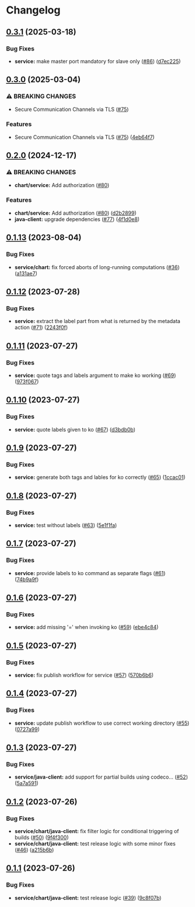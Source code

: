 # Changelog

## [0.3.1](https://github.com/carbynestack/ephemeral/compare/service-v0.3.0...service-v0.3.1) (2025-03-18)


### Bug Fixes

* **service:** make master port mandatory for slave only ([#86](https://github.com/carbynestack/ephemeral/issues/86)) ([d7ec225](https://github.com/carbynestack/ephemeral/commit/d7ec2255d11fbe2b319151243e150e0a819225d7))

## [0.3.0](https://github.com/carbynestack/ephemeral/compare/service-v0.2.0...service-v0.3.0) (2025-03-04)


### ⚠ BREAKING CHANGES

* Secure Communication Channels via TLS ([#75](https://github.com/carbynestack/ephemeral/issues/75))

### Features

* Secure Communication Channels via TLS ([#75](https://github.com/carbynestack/ephemeral/issues/75)) ([4eb64f7](https://github.com/carbynestack/ephemeral/commit/4eb64f7a7f37e013079eb641660b4288bc5a7c3f))

## [0.2.0](https://github.com/carbynestack/ephemeral/compare/service-v0.1.13...service-v0.2.0) (2024-12-17)


### ⚠ BREAKING CHANGES

* **chart/service:** Add authorization ([#80](https://github.com/carbynestack/ephemeral/issues/80))

### Features

* **chart/service:** Add authorization ([#80](https://github.com/carbynestack/ephemeral/issues/80)) ([d2b2899](https://github.com/carbynestack/ephemeral/commit/d2b28994e1c08f01cbc2b510026d3c3918828354))
* **java-client:** upgrade dependencies ([#77](https://github.com/carbynestack/ephemeral/issues/77)) ([4f1d0e8](https://github.com/carbynestack/ephemeral/commit/4f1d0e81ccb11b73cb7d03ccc0f598e58f89678e))

## [0.1.13](https://github.com/carbynestack/ephemeral/compare/service-v0.1.12...service-v0.1.13) (2023-08-04)


### Bug Fixes

* **service/chart:** fix forced aborts of long-running computations ([#36](https://github.com/carbynestack/ephemeral/issues/36)) ([a131ae7](https://github.com/carbynestack/ephemeral/commit/a131ae74bd9d98d345d78d84a67388cbd783b36d))

## [0.1.12](https://github.com/carbynestack/ephemeral/compare/service-v0.1.11...service-v0.1.12) (2023-07-28)


### Bug Fixes

* **service:** extract the label part from what is returned by the metadata action ([#71](https://github.com/carbynestack/ephemeral/issues/71)) ([2243f0f](https://github.com/carbynestack/ephemeral/commit/2243f0f113e96925d1ca4e1f3c92bb51914c3e4c))

## [0.1.11](https://github.com/carbynestack/ephemeral/compare/service-v0.1.10...service-v0.1.11) (2023-07-27)


### Bug Fixes

* **service:** quote tags and labels argument to make ko working ([#69](https://github.com/carbynestack/ephemeral/issues/69)) ([973f067](https://github.com/carbynestack/ephemeral/commit/973f0673003530aae9a693f0799a6008850b269a))

## [0.1.10](https://github.com/carbynestack/ephemeral/compare/service-v0.1.9...service-v0.1.10) (2023-07-27)


### Bug Fixes

* **service:** quote labels given to ko ([#67](https://github.com/carbynestack/ephemeral/issues/67)) ([d3bdb0b](https://github.com/carbynestack/ephemeral/commit/d3bdb0b73b390a299b382cc7b2ed0d51ed0c27f4))

## [0.1.9](https://github.com/carbynestack/ephemeral/compare/service-v0.1.8...service-v0.1.9) (2023-07-27)


### Bug Fixes

* **service:** generate both tags and lables for ko correctly ([#65](https://github.com/carbynestack/ephemeral/issues/65)) ([1ccac01](https://github.com/carbynestack/ephemeral/commit/1ccac012cff5c4ce7bcf4de854515116a872b51c))

## [0.1.8](https://github.com/carbynestack/ephemeral/compare/service-v0.1.7...service-v0.1.8) (2023-07-27)


### Bug Fixes

* **service:** test without labels ([#63](https://github.com/carbynestack/ephemeral/issues/63)) ([5e1f1fa](https://github.com/carbynestack/ephemeral/commit/5e1f1fa14a7677e93253264bc3ba31a4c569227b))

## [0.1.7](https://github.com/carbynestack/ephemeral/compare/service-v0.1.6...service-v0.1.7) (2023-07-27)


### Bug Fixes

* **service:** provide labels to ko command as separate flags ([#61](https://github.com/carbynestack/ephemeral/issues/61)) ([74b9a9f](https://github.com/carbynestack/ephemeral/commit/74b9a9f7cefa06b52004a0001ab25ecc1acdd803))

## [0.1.6](https://github.com/carbynestack/ephemeral/compare/service-v0.1.5...service-v0.1.6) (2023-07-27)


### Bug Fixes

* **service:** add missing '=' when invoking ko ([#59](https://github.com/carbynestack/ephemeral/issues/59)) ([ebe4c84](https://github.com/carbynestack/ephemeral/commit/ebe4c8472a3883917dbc562cc7e571141ca55bd2))

## [0.1.5](https://github.com/carbynestack/ephemeral/compare/service-v0.1.4...service-v0.1.5) (2023-07-27)


### Bug Fixes

* **service:** fix publish workflow for service ([#57](https://github.com/carbynestack/ephemeral/issues/57)) ([570b6b6](https://github.com/carbynestack/ephemeral/commit/570b6b6a701687aa0d76adfe8b54540f16884cb1))

## [0.1.4](https://github.com/carbynestack/ephemeral/compare/service-v0.1.3...service-v0.1.4) (2023-07-27)


### Bug Fixes

* **service:** update publish workflow to use correct working directory ([#55](https://github.com/carbynestack/ephemeral/issues/55)) ([0727a99](https://github.com/carbynestack/ephemeral/commit/0727a99081ee96f49b42fa45e72a30f0a6147548))

## [0.1.3](https://github.com/carbynestack/ephemeral/compare/service-v0.1.2...service-v0.1.3) (2023-07-27)


### Bug Fixes

* **service/java-client:** add support for partial builds using codeco… ([#52](https://github.com/carbynestack/ephemeral/issues/52)) ([5a7a591](https://github.com/carbynestack/ephemeral/commit/5a7a591c5d81daf8bad09826b9c9f8bfcbe73eee))

## [0.1.2](https://github.com/carbynestack/ephemeral/compare/service-v0.1.1...service-v0.1.2) (2023-07-26)


### Bug Fixes

* **service/chart/java-client:** fix filter logic for conditional triggering of builds ([#50](https://github.com/carbynestack/ephemeral/issues/50)) ([9f4f300](https://github.com/carbynestack/ephemeral/commit/9f4f30057e704470eff817b5ce4ae84890977b65))
* **service/chart/java-client:** test release logic with some minor fixes ([#46](https://github.com/carbynestack/ephemeral/issues/46)) ([a215b6b](https://github.com/carbynestack/ephemeral/commit/a215b6b884ea73fc69f4283aca849dbc8bf520d4))

## [0.1.1](https://github.com/carbynestack/ephemeral/compare/service-v0.1.0...service-v0.1.1) (2023-07-26)


### Bug Fixes

* **service/chart/java-client:** test release logic ([#39](https://github.com/carbynestack/ephemeral/issues/39)) ([9c8f07b](https://github.com/carbynestack/ephemeral/commit/9c8f07b53f7f9792ad2b484b25666c1a4244303d))
